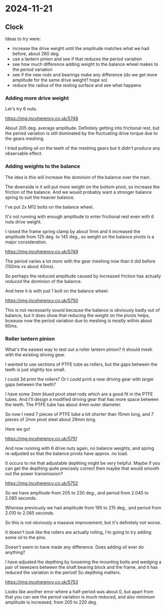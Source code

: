 # 2024-11-21

## Clock

Ideas to try were:

 * increase the drive weight until the amplitude matches what we had before, about 260 deg.
 * use a lantern pinion and see if that reduces the period variation
 * see how much difference adding weight to the balance wheel makes to the period variation
 * see if the new rods and bearings make any difference (do we get more amplitude for the same drive weight? hope so)
 * reduce the radius of the resting surface and see what happens

### Adding more drive weight

Let's try 6 nuts.

https://img.incoherency.co.uk/5748

About 205 deg. average amplitude. Definitely getting into frictional rest,
but the period variation
is still dominated by the fluctuating drive torque due to the gears meshing.

I tried putting oil on the teeth of the meshing gears but it didn't produce any observable
effect.

### Adding weights to the balance

The idea is this will increase the *dominion* of the balance over the train.

The downside is it will put more weight on the bottom pivot, so increase the friction
of the balance. And we would probably want a stronger balance spring to suit the
heavier balance.

I've put 2x M12 bolts on the balance wheel.

It's not running with enough amplitude to enter frictional rest even with 6 nuts drive weight.

I raised the frame spring clamp by about 1mm and it increased the amplitude
from 125 deg. to 145 deg., so weight on the balance pivots is a major consideration.

https://img.incoherency.co.uk/5749

The period varies a lot *more* with the gear meshing now than it did before (150ms vs about
40ms).

So perhaps the reduced amplitude caused by increased friction has actually *reduced* the
dominion of the balance.

And here it is with just 1 bolt on the balance wheel:

https://img.incoherency.co.uk/5750

This is not necessarily sound because the balance is obviously badly out of balance,
but it does show that reducing the weight on the pivots helps, bceause now the
period variation due to meshing is mostly within about 60ms.

### Roller lantern pinion

What's the easiest way to test out a roller lantern pinion? It should mesh with the existing
driving gear.

I wanted to use sections of PTFE tube as rollers, but the gaps between the teeth is just
slightly too small.

I could 3d print the rollers? Or I could print a new driving gear with larger gaps between
the teeth?

I have some 2mm blued pivot steel rods which are a good fit in the PTFE tubes. And I'll
design a modified driving gear that has more space between the teeth. The PTFE tube has
about 4mm outer diameter.

So now I need 7 pieces of PTFE tube a bit shorter than 15mm long,
and 7 pieces of 2mm pivot steel about 29mm long.

Here we go!

https://img.incoherency.co.uk/5751

And now running with 6 drive nuts again, no balance weights, and
spring re-adjusted so that the balance pivots
have approx. no load.

It occurs to me that adjustable depthing might be very helpful. Maybe if you can get the
depthing quite precisely correct then maybe that would smooth out the power transmission?

https://img.incoherency.co.uk/5752

So we have amplitude from 205 to 230 deg., and period from 2.045 to 2.085 seconds.

Whereas previously we had amplitude from 195 to 215 deg., and period from 2.010 to 2.065 seconds.

So this is not obviously a massive improvement, but it's definitely not worse.

It doesn't look like the rollers are actually rolling, I'm going to try adding some oil to the
pins.

Doesn't seem to have made any difference. Does adding oil ever do anything?

I have adjusted the depthing by loosening the mounting bolts and wedging a pair of tweezers
between the shaft bearing block and the frame, and it has reduced the variation
in the period! So depthing matters.

https://img.incoherency.co.uk/5753

Looks like another error where a half-period was about 0, but apart from that
you can see the period variation is much reduced, and also minimum amplitude is increased,
from 205 to 220 deg.
